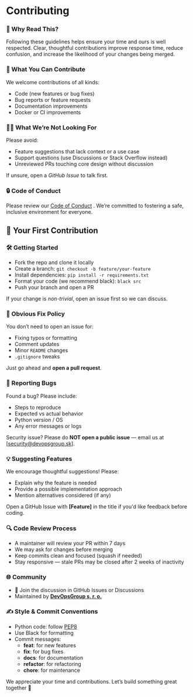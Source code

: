 # Contributing

### 📌 Why Read This?
Following these guidelines helps ensure your time and ours is well respected. Clear, thoughtful contributions improve response time, reduce confusion, and increase the likelihood of your changes being merged.

### 🤝 What You Can Contribute
We welcome contributions of all kinds:
* Code (new features or bug fixes)
* Bug reports or feature requests
* Documentation improvements
* Docker or CI improvements

### 🙅‍♂️ What We’re Not Looking For
Please avoid:
* Feature suggestions that lack context or a use case
* Support questions (use Discussions or Stack Overflow instead)
* Unreviewed PRs touching core design without discussion

If unsure, open a *GitHub Issue* to talk first.

### 🔒 Code of Conduct
Please review our [Code of Conduct](CODE_OF_CONDUCT.md) . We’re committed to fostering a safe, inclusive environment for everyone.

## 🚀 Your First Contribution

### 🛠 Getting Started
* Fork the repo and clone it locally
* Create a branch: `git checkout -b feature/your-feature`
* Install dependencies: `pip install -r requirements.txt`
* Format your code (we recommend black): `black src`
* Push your branch and open a PR

If your change is *non-trivial*, open an issue first so we can discuss.

### 🔁 Obvious Fix Policy
You don’t need to open an issue for:
* Fixing typos or formatting
* Comment updates
* Minor `README` changes
* `.gitignore` tweaks

Just go ahead and **open a pull request**.

### 🐛 Reporting Bugs
Found a bug? Please include:
* Steps to reproduce
* Expected vs actual behavior
* Python version / OS
* Any error messages or logs

Security issue?
Please do **NOT open a public issue** — email us at [security@devopsgroup.sk].

### 💡 Suggesting Features
We encourage thoughtful suggestions! Please:
* Explain why the feature is needed
* Provide a possible implementation approach
* Mention alternatives considered (if any)

Open a GitHub Issue with **[Feature]** in the title if you'd like feedback before coding.

### 🔍 Code Review Process
* A maintainer will review your PR within 7 days
* We may ask for changes before merging
* Keep commits clean and focused (squash if needed)
* Stay responsive — stale PRs may be closed after 2 weeks of inactivity

### 🌐 Community
* 💬 Join the discussion in GitHub Issues or Discussions
* Maintained by [**DevOpsGroup s. r. o.**](https://devopsgroup.sk/)

### ✍️ Style & Commit Conventions
* Python code: follow [PEP8](https://peps.python.org/pep-0008/)
* Use Black for formatting
* Commit messages:
    * **feat**: for new features
    * **fix**: for bug fixes
    * **docs**: for documentation
    * **refactor**: for refactoring
    * **chore**: for maintenance

We appreciate your time and contributions. Let’s build something great together 🚀
